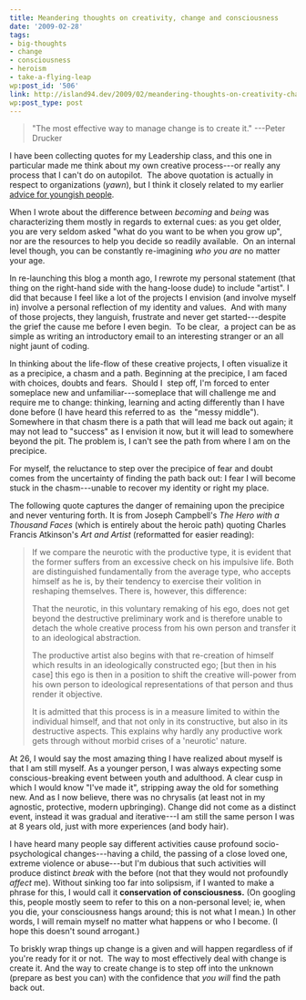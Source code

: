 ```yaml
---
title: Meandering thoughts on creativity, change and consciousness
date: '2009-02-28'
tags:
- big-thoughts
- change
- consciousness
- heroism
- take-a-flying-leap
wp:post_id: '506'
link: http://island94.dev/2009/02/meandering-thoughts-on-creativity-change-and-consciousness/
wp:post_type: post
---
```


<blockquote><p>"The most effective way to manage change is to create it." ---Peter Drucker</p>
</blockquote>
<p>I have been collecting quotes for my Leadership class, and this one in particular made me think about my own creative process---or really any process that I can't do on autopilot.  The above quotation is actually in respect to organizations (<em>yawn</em>), but I think it closely related to my earlier <a href="http://www.island94.org/2009/02/18-25-moving-from-becoming-to-being/">advice for youngish people</a>.</p>
<p>When I wrote about the difference between <em>becoming<strong> </strong></em>and <em>being</em> was characterizing them mostly in regards to external cues: as you get older, you are very seldom asked "what do you want to be when you grow up", nor are the resources to help you decide so readily available.  On an internal level though, you can be constantly re-imagining <em>who you are</em> no matter your age.</p>
<p>In re-launching this blog a month ago, I rewrote my personal statement (that thing on the right-hand side with the hang-loose dude) to include "artist". I did that because I feel like a lot of the projects I envision (and involve myself in) involve a personal reflection of my identity and values.  And with many of those projects, they languish, frustrate and never get started---despite the grief the cause me before I even begin.  To be clear,  a project can be as simple as writing an introductory email to an interesting stranger or an all night jaunt of coding.</p>
<p>In thinking about the life-flow of these creative projects, I often visualize it as a precipice, a chasm and a path. Beginning at the precipice, I am faced with choices, doubts and fears.  Should I  step off, I'm forced to enter someplace new and unfamiliar---someplace that will challenge me and require me to change: thinking, learning and acting differently than I have done before (I have heard this referred to as  the "messy middle").  Somewhere in that chasm there is a path that will lead me back out again; it may not lead to "success" as I envision it now, but it will lead to somewhere beyond the pit. The problem is, I can't see the path from where I am on the precipice.</p>
<p>For myself, the reluctance to step over the precipice of fear and doubt comes from the uncertainty of finding the path back out: I fear I will become stuck in the chasm---unable to recover my identity or right my place.</p>
<p>The following quote captures the danger of remaining upon the precipice and never venturing forth. It is from Joseph Campbell's <em>The Hero with a Thousand Faces</em> (which is entirely about the heroic path) quoting Charles Francis Atkinson's <em>Art and Artist</em> (reformatted for easier reading):</p>
<blockquote><p> If we compare the neurotic with the productive type, it is evident that the former suffers from an excessive check on his impulsive life. Both are distinguished fundamentally from the average type, who accepts himself as he is, by their tendency to exercise their volition in reshaping themselves. There is, however, this difference:</p>
<p>That the neurotic, in this voluntary remaking of his ego, does not get beyond the destructive preliminary work and is therefore unable to detach the whole creative process from his own person and transfer it to an ideological abstraction.</p>
<p>The productive artist also begins with that re-creation of himself which results in an ideologically constructed ego; [but then in his case] this ego is then in a position to shift the creative will-power from his own person to ideological representations of that person and thus render it objective.</p>
<p>It is admitted that this process is in a measure limited to within the individual himself, and that not only in its constructive, but also in its destructive aspects. This explains why hardly any productive work gets through without morbid crises of a 'neurotic' nature.</p>
<p></p></blockquote>
<p>At 26, I would say the most amazing thing I have realized about myself is that I am still myself. As a younger person, I was always expecting some conscious-breaking event between youth and adulthood. A clear cusp in which I would know "I've made it", stripping away the old for something new. And as I now believe, there was no chrysalis (at least not in my agnostic, protective, modern upbringing). Change did not come as a distinct event, instead it was gradual and iterative---I am still the same person I was at 8 years old, just with more experiences (and body hair).</p>
<p>I have heard many people say different activities cause profound socio-psychological changes---having a child, the passing of a close loved one, extreme violence or abuse---but I'm dubious that such activities will produce distinct <em>break</em> with the before (not that they would not profoundly <em>affect</em> me). Without sinking too far into solipsism, if I wanted to make a phrase for this, I would call it <strong>conservation of consciousness.</strong> (On googling this, people mostly seem to refer to this on a non-personal level; ie, when you die, your consciousness hangs around; this is not what I mean.) In other words, I will remain myself no matter what happens or who I become. (I hope this doesn't sound arrogant.)</p>
<p>To briskly wrap things up change is a given and will happen regardless of if you're ready for it or not.  The way to most effectively deal with change is create it. And the way to create change is to step off into the unknown (prepare as best you can) with the confidence that <em>you will</em> find the path back out.</p>
